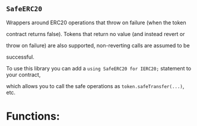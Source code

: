 ## `SafeERC20`

Wrappers around ERC20 operations that throw on failure (when the token

contract returns false). Tokens that return no value (and instead revert or

throw on failure) are also supported, non-reverting calls are assumed to be

successful.

To use this library you can add a `using SafeERC20 for IERC20;` statement to your contract,

which allows you to call the safe operations as `token.safeTransfer(...)`, etc.

# Functions:
